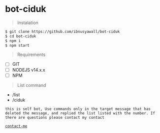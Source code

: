 # bot-ciduk

> Instalation

```sh
$ git clone https://github.com/ibnusyawall/bot-ciduk
$ cd bot-ciduk
$ npm i
$ npm start
```

> Requirements

- [ ] GIT
- [ ] NODEJS v14.x.x
- [ ] NPM

> List command

- /list
- /ciduk

`this is self bot, Use commands only in the target message that has deleted the message, and replied the list listed with the number. If there are questions please contact my contact`

[`contact-me`](https://wa.me/6282299265151)
